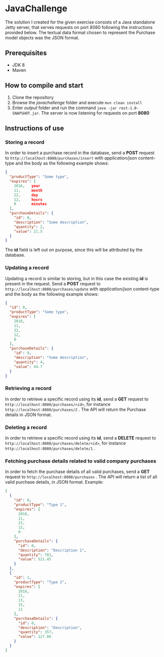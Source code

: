 # JavaChallenge
The solution I created for the given exercise consists of a Java standalone Jetty server, that serves requests on port 8080 following the instructions provided below.
The textual data format chosen to represent the Purchase model objects was the JSON format.

## Prerequisites
* JDK 8
* Maven

## How to compile and start
1. Clone the repository
2. Browse the _javachallenge_ folder and execute `mvn clean install`
3. Enter _output_ folder and run the command `java -jar rest-1.0-SNAPSHOT.jar`. The server is now listening for requests on port **8080**

## Instructions of use
### Storing a record
In order to insert a purchase record in the database, send a **POST** request to `http://localhost:8080/purchases/insert` with *application/json* content-type and the body as the following example shows:
```json
{
  "productType": "Some type",
  "expires": [
    2016,   year
    11,     month
    22,     day
    12,     hours
    0       minutes
  ],
  "purchaseDetails": {
    "id": 0,
    "description": "Some description",
    "quantity": 2,
    "value": 21.5
  }
}
```
The **id** field is left out on purpose, since this will be attributed by the database.

### Updating a record
Updating a record is similar to storing, but in this case the existing **id** is present in the request. Send a **POST** request to `http://localhost:8080/purchases/update` with *application/json* content-type and the body as the following example shows:
```json
{
  "id": 0,
  "productType": "Some type",
  "expires": [
    2016,
    11,
    22,
    12,
    0
  ],
  "purchaseDetails": {
    "id": 0,
    "description": "Some description",
    "quantity": 4,
    "value": 44.7
  }
}
```

### Retrieving a record
In order to retrieve a specific record using its **id**, send a **GET** request to `http://localhost:8080/purchases/<id>`, for instance `http://localhost:8080/purchases/2` . The API will return the Purchase details in JSON format.

### Deleting a record
In order to retrieve a specific record using its **id**, send a **DELETE** request to `http://localhost:8080/purchases/delete/<id>`, for instance `http://localhost:8080/purchases/delete/1` .

### Fetching purchase details related to valid company purchases
In order to fetch the purchase details of all valid purchases, send a **GET** request to `http://localhost:8080/purchases` . The API will return a list of all valid purchase details, in JSON format. Example:
```json
[
  {
    "id": 0,
    "productType": "Type 1",
    "expires": [
      2016,
      11,
      22,
      12,
      0
    ],
    "purchaseDetails": {
      "id": 0,
      "description": "Description 1",
      "quantity": 781,
      "value": 521.45
    }
  },
  {
    "id": 1,
    "productType": "Type 2",
    "expires": [
      2016,
      11,
      13,
      15,
      11
    ],
    "purchaseDetails": {
      "id": 0,
      "description": "Description",
      "quantity": 357,
      "value": 127.80
    }
  }
]
```
